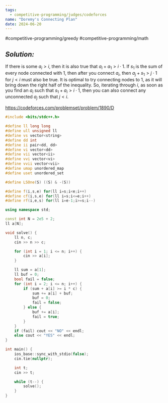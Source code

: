 ```yaml
---
tags:
  - competitive-programming/judges/codeforces
name: "Doremy's Connecting Plan"
date: 2024-06-20
---
```

#competitive-programming/greedy #competitive-programming/math 
## _Solution:_
If there is some $a_i>i$, then it is also true that $a_i+a_1>i\cdot{1}$. If $s_1$ is the sum of every node connected with $1$, then after you connect $a_i$, then $a_j+s_1>j\cdot{1}$ for $j<i$ must also be true. It is optimal to try connecting nodes to $1$, as it will bring down the right half of the inequality. So, iterating through $i$, as soon as you find an $a_i$ such that $s_1+a_i>i\cdot{1}$, then you can also connect any unconnected $a_j$ such that $j<i$.

https://codeforces.com/problemset/problem/1890/D
```cpp
#include <bits/stdc++.h>

#define ll long long
#define ull unsigned ll
#define vs vector<string>
#define dd int
#define ii pair<dd, dd>
#define vi vector<dd>
#define vii vector<ii>
#define vvi vector<vi>
#define vvii vector<vii>
#define umap unordered_map
#define uset unordered_set

#define LSOne(S) ((S) & -(S))

#define f(i,s,e) for(ll i=s;i<e;i++)
#define cf(i,s,e) for(ll i=s;i<=e;i++)
#define rf(i,e,s) for(ll i=e-1;i>=s;i--)

using namespace std;

const int N = 2e5 + 2;
ll a[N];

void solve() {
    ll n, c;
    cin >> n >> c;

    for (int i = 1; i <= n; i++) {
        cin >> a[i];
    }

    ll sum = a[1];
    ll buf = 0;
    bool fail = false;
    for (int i = 2; i <= n; i++) {
        if (sum + a[i] >= i * c) {
            sum += a[i] + buf;
            buf = 0;
            fail = false;
        } else {
            buf += a[i];
            fail = true;
        }
    }
    if (fail) cout << "NO" << endl;
    else cout << "YES" << endl;
}

int main() {
    ios_base::sync_with_stdio(false);
    cin.tie(nullptr);

    int t;
    cin >> t;

    while (t--) {
        solve();
    }
}
```